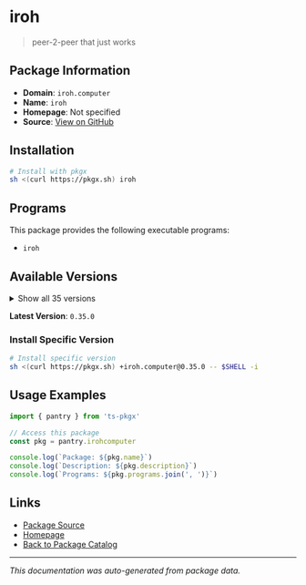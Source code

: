 # iroh

> peer-2-peer that just works

## Package Information

- **Domain**: `iroh.computer`
- **Name**: `iroh`
- **Homepage**: Not specified
- **Source**: [View on GitHub](https://github.com/pkgxdev/pantry/tree/main/projects/iroh.computer/package.yml)

## Installation

```bash
# Install with pkgx
sh <(curl https://pkgx.sh) iroh
```

## Programs

This package provides the following executable programs:

- `iroh`

## Available Versions

<details>
<summary>Show all 35 versions</summary>

- `0.35.0`, `0.34.1`, `0.34.0`, `0.33.0`, `0.32.1`
- `0.32.0`, `0.31.0`, `0.30.0`, `0.29.0`, `0.28.1`
- `0.28.0`, `0.27.0`, `0.26.0`, `0.25.0`, `0.24.0`
- `0.23.0`, `0.22.0`, `0.21.0`, `0.20.0`, `0.19.0`
- `0.18.0`, `0.17.0`, `0.16.2`, `0.16.0`, `0.15.0`
- `0.14.0`, `0.13.0`, `0.12.0`, `0.11.0`, `0.10.0`
- `0.9.0`, `0.8.0`, `0.7.0`, `0.6.0`, `0.4.1`

</details>

**Latest Version**: `0.35.0`

### Install Specific Version

```bash
# Install specific version
sh <(curl https://pkgx.sh) +iroh.computer@0.35.0 -- $SHELL -i
```

## Usage Examples

```typescript
import { pantry } from 'ts-pkgx'

// Access this package
const pkg = pantry.irohcomputer

console.log(`Package: ${pkg.name}`)
console.log(`Description: ${pkg.description}`)
console.log(`Programs: ${pkg.programs.join(', ')}`)
```

## Links

- [Package Source](https://github.com/pkgxdev/pantry/tree/main/projects/iroh.computer/package.yml)
- [Homepage](#)
- [Back to Package Catalog](../package-catalog.md)

---

*This documentation was auto-generated from package data.*
